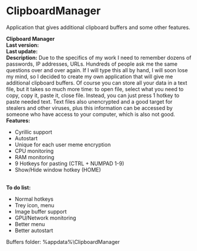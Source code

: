 # ClipboardManager
Application that gives additional clipboard buffers and some other features.

<b>Clipboard Manager</b><br />
<b>Last version:</b><br />
<b>Last update:</b><br />
<b>Description:</b>
Due to the specifics of my work I need to remember dozens of passwords, IP addresses, URLs. Hundreds of people ask me the same questions over and over again. If I will type this all by hand, I will soon lose my mind, so I decided to create my own application that will give me additional clipboard buffers. Of course you can store all your data in a text file, but it takes so much more time: to open file, select what you need to copy, copy it, paste it, close file. Instead, you can just press 1 hotkey to paste needed text. Text files also unencrypted and a good target for stealers and other viruses, plus this information can be accessed by someone who have access to your computer, which is also not good.
<br />
<img src="https://interium.ooo/media/ClipboardManager.png" alt="" />
<br />
<b>Features:</b>
<ul>
	<li>Cyrillic support</li>
	<li>Autostart</li>
	<li>Unique for each user meme encryption</li>
	<li>CPU monitoring</li>
	<li>RAM monitoring</li>
	<li>9 Hotkeys for pasting  (CTRL + NUMPAD 1-9)</li>
	<li>Show/Hide window hotkey (HOME)</li>
</ul>
<br />
<b>To do list:</b>
<ul>
	<li>Normal hotkeys</li>
	<li>Trey icon, menu</li>
	<li>Image buffer support</li>
	<li>GPU/Network monitoring</li>
	<li>Better menu</li>
	<li>Better autostart</li>
</ul>
Buffers folder: %appdata%\ClipboardManager<br />